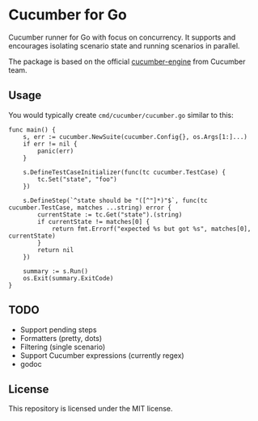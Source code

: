 # Cucumber for Go

Cucumber runner for Go with focus on concurrency. It supports and encourages isolating scenario state and running scenarios in parallel.

The package is based on the official [cucumber-engine](https://github.com/cucumber/cucumber-engine) from Cucumber team.

## Usage

You would typically create `cmd/cucumber/cucumber.go` similar to this:

```golang
func main() {
    s, err := cucumber.NewSuite(cucumber.Config{}, os.Args[1:]...)
    if err != nil {
        panic(err)
    }

    s.DefineTestCaseInitializer(func(tc cucumber.TestCase) {
        tc.Set("state", "foo")
    })

    s.DefineStep(`^state should be "([^"]*)"$`, func(tc cucumber.TestCase, matches ...string) error {
        currentState := tc.Get("state").(string)
        if currentState != matches[0] {
            return fmt.Errorf("expected %s but got %s", matches[0], currentState)
        }
        return nil
    })

    summary := s.Run()
    os.Exit(summary.ExitCode)
}
```

## TODO

* Support pending steps
* Formatters (pretty, dots)
* Filtering (single scenario)
* Support Cucumber expressions (currently regex)
* godoc

## License

This repository is licensed under the MIT license.
